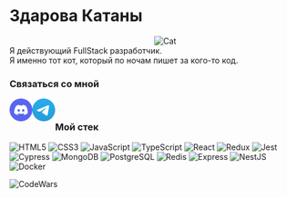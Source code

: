 
# Здарова Катаны
<img alt="Cat" align="right" style="margin-left: 500px;" width="250px" src="https://media.tenor.com/yceUgMM2xsUAAAAd/cat-glasses.gif" />

Я действующий FullStack разработчик.</br>
Я именно тот кот, который по ночам пишет за кого-то код.

### Связаться со мной

<a href="https://discordapp.com/users/254573323298537473/">
      <img align="left" alt="Evgeny Discord" width="40px" src="./logo/d4.svg" />
</a>
<a href="https://t.me/ZheniaEK">
         <img align="left" alt="Evgeny Telegram" width="40px" src="./logo/telegram.svg" />
</a>

</br>

<!-- иконки и цвета смотреть тут simpleicons.org -->
### **Мой стек**

![HTML5](https://img.shields.io/badge/HTML5-0d1117?style=for-the-badge&logo=HTML5&logoColor=E34F26)
![CSS3](https://img.shields.io/badge/CSS3-0d1117?style=for-the-badge&logo=CSS3&logoColor=1572B6)
![JavaScript](https://img.shields.io/badge/JavaScript-0d1117?style=for-the-badge&logo=JavaScript&logoColor=F7DF1E)
![TypeScript](https://img.shields.io/badge/TypeScript-0d1117?style=for-the-badge&logo=TypeScript&logoColor=3178C6)
![React](https://img.shields.io/badge/React-0d1117?style=for-the-badge&logo=React&logoColor=61DAFB)
![Redux](https://img.shields.io/badge/Redux-0d1117?style=for-the-badge&logo=Redux&logoColor=764ABC)
![Jest](https://img.shields.io/badge/Jest-0d1117?style=for-the-badge&logo=Jest&logoColor=C21325)
![Cypress](https://img.shields.io/badge/Cypress-0d1117?style=for-the-badge&logo=Cypress&logoColor=649d8c)
![MongoDB](https://img.shields.io/badge/MongoDB-0d1117?style=for-the-badge&logo=MongoDB&logoColor=47A248)
![PostgreSQL](https://img.shields.io/badge/PostgreSQL-0d1117?style=for-the-badge&logo=PostgreSQL&logoColor=2496ED)
![Redis](https://img.shields.io/badge/Redis-0d1117?style=for-the-badge&logo=Redis&logoColor=DC382D)
![Express](https://img.shields.io/badge/Express-0d1117?style=for-the-badge&logo=Express&logoColor=FFF)
![NestJS](https://img.shields.io/badge/Nest-0d1117?style=for-the-badge&logo=NestJS&logoColor=E0234E)
![Docker](https://img.shields.io/badge/Docker-0d1117?style=for-the-badge&logo=Docker&logoColor=2496ED)

[<img align="left" alt="CodeWars" width="320px" src="https://www.codewars.com/users/ZheniaEU/badges/large" />](https://www.codewars.com/users/ZheniaEU)
